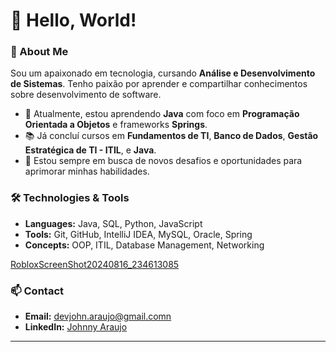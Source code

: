 # 👋 Hello, World!

### 🚀 About Me
Sou um apaixonado em tecnologia, cursando **Análise e Desenvolvimento de Sistemas**. Tenho paixão por aprender e compartilhar conhecimentos sobre desenvolvimento de software.

- 🌱 Atualmente, estou aprendendo **Java** com foco em **Programação Orientada a Objetos** e frameworks **Springs**.
- 📚 Já concluí cursos em **Fundamentos de TI**, **Banco de Dados**, **Gestão Estratégica de TI - ITIL**, e **Java**.
- 🎯 Estou sempre em busca de novos desafios e oportunidades para aprimorar minhas habilidades.

### 🛠️ Technologies & Tools
- **Languages:** Java, SQL, Python, JavaScript
- **Tools:** Git, GitHub, IntelliJ IDEA, MySQL, Oracle, Spring 
- **Concepts:** OOP, ITIL, Database Management, Networking

[RobloxScreenShot20240816_234613085](https://github.com/user-attachments/assets/e1f482c7-23b5-43c5-8699-875dd5c42401)

### 📫 Contact
- **Email:** devjohn.araujo@gmail.comn
- **LinkedIn:** [Johnny Araujo](https://www.linkedin.com/in//johnny-araujo-71508b312)

---

<!---
johnnyxx7/johnnyxx7 is a ✨ special ✨ repository because its `README.md` (this file) appears on you![RobloxScreenShot20240816_234613085](https://github.com/user-attachments/assets/e1f482c7-23b5-43c5-8699-875dd5c42401)
r GitHub profile.
You can click the Preview link to take a look at your changes.
--->
